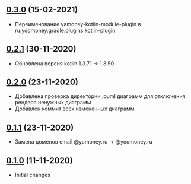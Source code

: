 ## [0.3.0](https://bitbucket.yamoney.ru/projects/BACKEND-GRADLE-PLUGINS/repos/documentation-plugin/pull-requests/5) (15-02-2021)

* Переименование yamoney-kotlin-module-plugin в ru.yoomoney.gradle.plugins.kotlin-plugin

## [0.2.1](https://bitbucket.yamoney.ru/projects/BACKEND-GRADLE-PLUGINS/repos/documentation-plugin/pull-requests/4) (30-11-2020)

* Обновлена версия kotlin 1.3.71 -> 1.3.50

## [0.2.0](https://bitbucket.yamoney.ru/projects/BACKEND-GRADLE-PLUGINS/repos/documentation-plugin/pull-requests/3) (23-11-2020)

* Добавлена проверка директории .puml диаграмм для отключения рендера ненужных диаграмм
* Добавлен коммит всех измененных диаграмм

## [0.1.1](https://bitbucket.yamoney.ru/projects/BACKEND-GRADLE-PLUGINS/repos/documentation-plugin/pull-requests/2) (23-11-2020)

* Замена доменов email @yamoney.ru -> @yoomoney.ru

## [0.1.0](https://bitbucket.yamoney.ru/projects/BACKEND-GRADLE-PLUGINS/repos/documentation-plugin/pull-requests/1) (11-11-2020)

* Initial changes